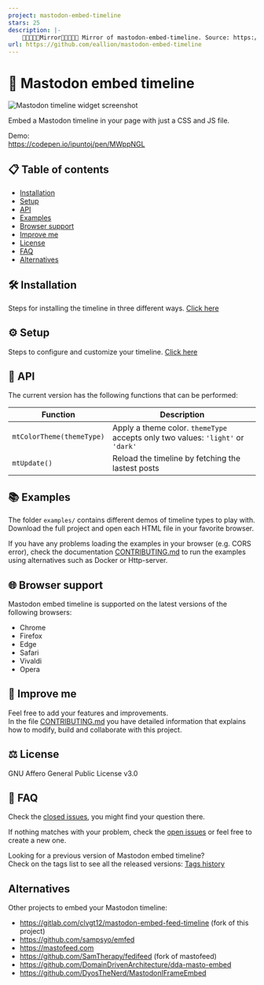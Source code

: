 ```yaml
---
project: mastodon-embed-timeline
stars: 25
description: |-
    🚧🚧🚧🚧🚧Mirror🚧🚧🚧🚧🚧 Mirror of mastodon-embed-timeline. Source: https://gitlab.com/idotj/mastodon-embed-timeline
url: https://github.com/eallion/mastodon-embed-timeline
---
```


# 🐘 Mastodon embed timeline

![Mastodon timeline widget screenshot](./docs/screenshot-light-dark.jpg "Mastodon timeline widget screenshot")

Embed a Mastodon timeline in your page with just a CSS and JS file.

Demo:  
<https://codepen.io/ipuntoj/pen/MWppNGL>

## 📋 Table of contents

- [Installation](#-installation)
- [Setup](#-setup)
- [API](#-api)
- [Examples](#-examples)
- [Browser support](#-browser-support)
- [Improve me](#-improve-me)
- [License](#️-license)
- [FAQ](#-faq)
- [Alternatives](#alternatives)

## 🛠️ Installation

Steps for installing the timeline in three different ways. [Click here](https://gitlab.com/idotj/mastodon-embed-timeline/-/blob/master/docs/INSTALLATION.md)

## ⚙️ Setup

Steps to configure and customize your timeline. [Click here](https://gitlab.com/idotj/mastodon-embed-timeline/-/blob/master/docs/SETUP.md)

## 🔌 API

The current version has the following functions that can be performed:

| Function                  | Description                                                                     |
| ------------------------- | ------------------------------------------------------------------------------- |
| `mtColorTheme(themeType)` | Apply a theme color. `themeType` accepts only two values: `'light'` or `'dark'` |
| `mtUpdate()`              | Reload the timeline by fetching the lastest posts                               |

## 📚 Examples

The folder `examples/` contains different demos of timeline types to play with. Download the full project and open each HTML file in your favorite browser.  

If you have any problems loading the examples in your browser (e.g. CORS error), check the documentation [CONTRIBUTING.md](https://gitlab.com/idotj/mastodon-embed-timeline/-/blob/master/CONTRIBUTING.md#testing) to run the examples using alternatives such as Docker or Http-server.

## 🌐 Browser support

Mastodon embed timeline is supported on the latest versions of the following browsers:

- Chrome
- Firefox
- Edge
- Safari
- Vivaldi
- Opera

## 🚀 Improve me

Feel free to add your features and improvements.  
In the file [CONTRIBUTING.md](https://gitlab.com/idotj/mastodon-embed-timeline/-/blob/master/CONTRIBUTING.md) you have detailed information that explains how to modify, build and collaborate with this project.

## ⚖️ License

GNU Affero General Public License v3.0

## 💬 FAQ

Check the [closed issues](https://gitlab.com/idotj/mastodon-embed-timeline/-/issues/?sort=created_date&state=closed&first_page_size=20), you might find your question there.

If nothing matches with your problem, check the [open issues](https://gitlab.com/idotj/mastodon-embed-timeline/-/issues/?sort=created_date&state=opened&first_page_size=20) or feel free to create a new one.

Looking for a previous version of Mastodon embed timeline?  
Check on the tags list to see all the released versions: [Tags history](https://gitlab.com/idotj/mastodon-embed-timeline/-/tags)

## Alternatives

Other projects to embed your Mastodon timeline:

- <https://gitlab.com/clvgt12/mastodon-embed-feed-timeline> (fork of this project)
- <https://github.com/sampsyo/emfed>
- <https://mastofeed.com>
- <https://github.com/SamTherapy/fedifeed> (fork of mastofeed)
- <https://github.com/DomainDrivenArchitecture/dda-masto-embed>
- <https://github.com/DyosTheNerd/MastodonIFrameEmbed>

